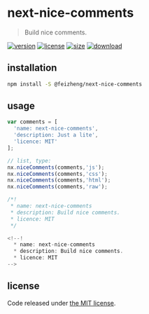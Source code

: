 # next-nice-comments
> Build nice comments.

[![version][version-image]][version-url]
[![license][license-image]][license-url]
[![size][size-image]][size-url]
[![download][download-image]][download-url]

## installation
```bash
npm install -S @feizheng/next-nice-comments
```

## usage
```js
var comments = [
  'name: next-nice-comments',
  'description: Just a lite',
  'licence: MIT'
];

// list, type:
nx.niceComments(comments,'js');
nx.niceComments(comments,'css');
nx.niceComments(comments,'html');
nx.niceComments(comments,'raw');

/*!
 * name: next-nice-comments
 * description: Build nice comments.
 * licence: MIT
 */

<!--!
  * name: next-nice-comments
  * description: Build nice comments.
  * licence: MIT
--> 
```

## license
Code released under [the MIT license](https://github.com/afeiship/next-nice-comments/blob/master/LICENSE.txt).

[version-image]: https://img.shields.io/npm/v/@feizheng/next-nice-comments
[version-url]: https://npmjs.org/package/@feizheng/next-nice-comments

[license-image]: https://img.shields.io/npm/l/@feizheng/next-nice-comments
[license-url]: https://github.com/afeiship/next-nice-comments/blob/master/LICENSE.txt

[size-image]: https://img.shields.io/bundlephobia/minzip/@feizheng/next-nice-comments
[size-url]: https://github.com/afeiship/next-nice-comments/blob/master/dist/next-nice-comments.min.js

[download-image]: https://img.shields.io/npm/dm/@feizheng/next-nice-comments
[download-url]: https://www.npmjs.com/package/@feizheng/next-nice-comments
